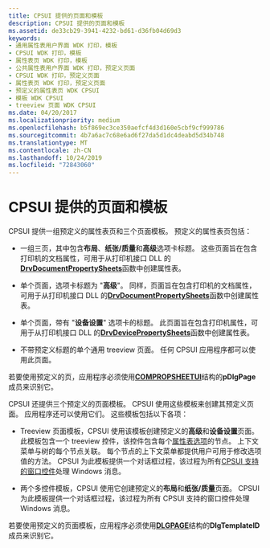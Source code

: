 ```yaml
---
title: CPSUI 提供的页面和模板
description: CPSUI 提供的页面和模板
ms.assetid: de33cb29-3941-4232-bd61-d36fb04d69d3
keywords:
- 通用属性表用户界面 WDK 打印，模板
- CPSUI WDK 打印，模板
- 属性表页 WDK 打印，模板
- 公共属性表用户界面 WDK 打印，预定义页面
- CPSUI WDK 打印，预定义页面
- 属性表页 WDK 打印，预定义页面
- 预定义的属性表页 WDK CPSUI
- 模板 WDK CPSUI
- treeview 页面 WDK CPSUI
ms.date: 04/20/2017
ms.localizationpriority: medium
ms.openlocfilehash: b5f869ec3ce350aefcf4d3d160e5cbf9cf999786
ms.sourcegitcommit: 4b7a6ac7c68e6ad6f27da5d1dc4deabd5d34b748
ms.translationtype: MT
ms.contentlocale: zh-CN
ms.lasthandoff: 10/24/2019
ms.locfileid: "72843060"
---
```

# <a name="cpsui-supplied-pages-and-templates"></a>CPSUI 提供的页面和模板





CPSUI 提供一组预定义的属性表页和三个页面模板。 预定义的属性表页包括：

-   一组三页，其中包含**布局**、**纸张/质量**和**高级**选项卡标题。 这些页面旨在包含打印机的文档属性，可用于从打印机接口 DLL 的[**DrvDocumentPropertySheets**](https://docs.microsoft.com/windows-hardware/drivers/ddi/winddiui/nf-winddiui-drvdocumentpropertysheets)函数中创建属性表。

-   单个页面，选项卡标题为 "**高级**"。 同样，页面旨在包含打印机的文档属性，可用于从打印机接口 DLL 的[**DrvDocumentPropertySheets**](https://docs.microsoft.com/windows-hardware/drivers/ddi/winddiui/nf-winddiui-drvdocumentpropertysheets)函数中创建属性表。

-   单个页面，带有 "**设备设置**" 选项卡的标题。 此页面旨在包含打印机属性，可用于从打印机接口 DLL 的[**DrvDevicePropertySheets**](https://docs.microsoft.com/windows-hardware/drivers/ddi/winddiui/nf-winddiui-drvdevicepropertysheets)函数中创建属性表。

-   不带预定义标题的单个通用 treeview 页面。 任何 CPSUI 应用程序都可以使用此页面。

若要使用预定义的页，应用程序必须使用[**COMPROPSHEETUI**](https://docs.microsoft.com/windows-hardware/drivers/ddi/compstui/ns-compstui-_compropsheetui)结构的**pDlgPage**成员来识别它。

CPSUI 还提供三个预定义的页面模板。 CPSUI 使用这些模板来创建其预定义页面。 应用程序还可以使用它们。 这些模板包括以下各项：

-   Treeview 页面模板，CPSUI 使用该模板创建预定义的**高级**和**设备设置**页面。 此模板包含一个 treeview 控件，该控件包含每个[属性表选项](property-sheet-options.md)的节点。 上下文菜单与树的每个节点关联。 每个节点的上下文菜单都提供用户可用于修改选项值的方法。 CPSUI 为此模板提供一个对话框过程，该过程为所有[CPSUI 支持的窗口控件](cpsui-supported-window-controls.md)处理 Windows 消息。

-   两个多控件模板，CPSUI 使用它创建预定义的**布局**和**纸张/质量**页面。 CPSUI 为此模板提供一个对话框过程，该过程为所有 CPSUI 支持的窗口控件处理 Windows 消息。

若要使用预定义的页面模板，应用程序必须使用[**DLGPAGE**](https://docs.microsoft.com/windows-hardware/drivers/ddi/compstui/ns-compstui-_dlgpage)结构的**DlgTemplateID**成员来识别它。

 

 




